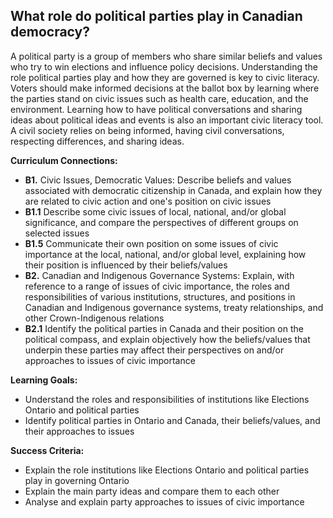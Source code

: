 ﻿## What role do political parties play in Canadian democracy?

A political party is a group of members who share similar beliefs and values who try to win elections and influence policy decisions. Understanding the role political parties play and how they are governed is key to civic literacy. Voters should make informed decisions at the ballot box by learning where the parties stand on civic issues such as health care, education, and the environment. Learning how to have political conversations and sharing ideas about political ideas and events is also an important civic literacy tool. A civil society relies on being informed, having civil conversations, respecting differences, and sharing ideas.

**Curriculum Connections:**

* **B1.** Civic Issues, Democratic Values: Describe beliefs and values associated with democratic citizenship in Canada, and explain how they are related to civic action and one's position on civic issues
* **B1.1** Describe some civic issues of local, national, and/or global significance, and compare the perspectives of different groups on selected issues
* **B1.5** Communicate their own position on some issues of civic importance at the local, national, and/or global level, explaining how their position is influenced by their beliefs/values
* **B2.** Canadian and Indigenous Governance Systems: Explain, with reference to a range of issues of civic importance, the roles and responsibilities of various institutions, structures, and positions in Canadian and Indigenous governance systems, treaty relationships, and other Crown-Indigenous relations
* **B2.1** Identify the political parties in Canada and their position on the political compass, and explain objectively how the beliefs/values that underpin these parties may affect their perspectives on and/or approaches to issues of civic importance

**Learning Goals:**

* Understand the roles and responsibilities of institutions like Elections Ontario and political parties
* Identify political parties in Ontario and Canada, their beliefs/values, and their approaches to issues

**Success Criteria:**

* Explain the role institutions like Elections Ontario and political parties play in governing Ontario
* Explain the main party ideas and compare them to each other
* Analyse and explain party approaches to issues of civic importance
